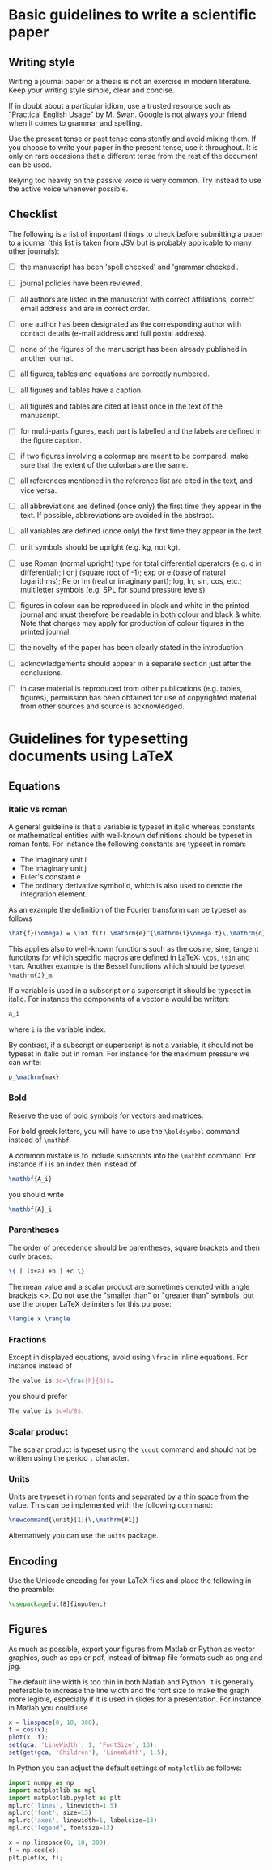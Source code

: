 # Basic guidelines to write a scientific paper

## Writing style

Writing a journal paper or a thesis is not an exercise in modern literature. Keep your writing style simple, clear and concise.

If in doubt about a particular idiom, use a trusted resource such as "Practical English Usage" by M. Swan. Google is not always your friend when it comes to grammar and spelling.

Use the present tense or past tense consistently and avoid mixing them. If you choose to write your paper in the present tense, use it throughout. It is only on rare occasions that a different tense from the rest of the document can be used.

Relying too heavily on the passive voice is very common. Try instead to use the active voice whenever possible.

## Checklist

The following is a list of important things to check before submitting a paper to a journal (this list is taken from JSV but is probably applicable to many other journals):

- [ ] the manuscript has been 'spell checked' and 'grammar checked'.
- [ ] journal policies have been reviewed.
- [ ] all authors are listed in the manuscript with correct affiliations, correct email address 
and are in correct order.
- [ ] one author has been designated as the corresponding author with contact details (e-mail address and full postal address).
- [ ] none of the figures of the manuscript has been already published in another journal.
- [ ] all figures, tables and equations are correctly numbered.
- [ ] all figures and tables have a caption.
- [ ] all figures and tables are cited at least once in the text of the manuscript.
- [ ] for multi-parts figures, each part is labelled and the labels are defined in the figure caption.
- [ ] if two figures involving a colormap are meant to be compared, make sure that the extent of the colorbars are the same.
- [ ] all references mentioned in the reference list are cited in the text, and vice versa. 
- [ ] all abbreviations are defined (once only) the first time they appear in the text. If possible, abbreviations are avoided in the abstract. 
- [ ] all variables are defined (once only) the first time they appear in the text.
- [ ] unit symbols should be upright (e.g. kg, not *kg*).
- [ ] use Roman (normal upright) type for total differential operators (e.g. d in differential); i or j (square root of -1); exp or e (base of natural logarithms); Re or Im (real or imaginary part); log, ln, sin, cos, etc.; multiletter symbols (e.g. SPL for sound pressure levels)
- [ ] figures in colour can be reproduced in black and white in the printed journal and must therefore be readable in both colour and black & white. Note that charges may apply for production of colour figures in the printed journal.
- [ ] the novelty of the paper has been clearly stated in the introduction.
- [ ] acknowledgements should appear in a separate section just after the conclusions.
- [ ] in case material is reproduced from other publications (e.g. tables, figures), permission has been obtained for use of copyrighted material from other sources and source is acknowledged.


# Guidelines for typesetting documents using LaTeX

## Equations

### Italic vs roman

A general guideline is that a variable is typeset in italic whereas constants or mathematical entities with well-known definitions should be typeset in roman fonts. For instance the following constants are typeset in roman:
* The imaginary unit i
* The imaginary unit j
* Euler's constant e
* The ordinary derivative symbol d, which is also used to denote the integration element.

As an example the definition of the Fourier transform can be typeset as follows
```latex
\hat{f}(\omega) = \int f(t) \mathrm{e}^{\mathrm{i}\omega t}\,\mathrm{d}t
```

This applies also to well-known functions such as the cosine, sine, tangent functions for which specific macros are defined in LaTeX: `\cos`, `\sin` and `\tan`. Another example is the Bessel functions which should be typeset `\mathrm{J}_m`.

If a variable is used in a subscript or a superscript it should be typeset in italic. For instance the components of a vector a would be written:
```latex
a_i
```
where `i` is the variable index.

By contrast, if a subscript or superscript is not a variable, it should not be typeset in italic but in roman. For instance for the maximum pressure we can write:
```latex
p_\mathrm{max}
```


### Bold

Reserve the use of bold symbols for vectors and matrices.

For bold greek letters, you will have to use the `\boldsymbol` command instead of `\mathbf`.

A common mistake is to include subscripts into the `\mathbf` command. For instance if i is an index then instead of
```latex
\mathbf{A_i}
```
you should write
```latex
\mathbf{A}_i
```

### Parentheses

The order of precedence should be parentheses, square brackets and then curly braces:
```latex
\{ [ (x+a) +b ] +c \}
```

The mean value and a scalar product are sometimes denoted with angle brackets <>. Do not use the "smaller than" or "greater than" symbols, but use the proper LaTeX delimiters for this purpose:
```latex
\langle x \rangle
```

### Fractions

Except in displayed equations, avoid using `\frac` in inline equations. For instance instead of
```latex
The value is $d=\frac{h}{8}$.
```
you should prefer
```latex
The value is $d=h/8$.
```


### Scalar product

The scalar product is typeset using the `\cdot` command and should not be written using the period `.` character.


### Units

Units are typeset in roman fonts and separated by a thin space from the value. This can be implemented with the following command:
```latex
\newcommand{\unit}[1]{\,\mathrm{#1}}
```
Alternatively you can use the `units` package.


## Encoding

Use the Unicode encoding for your LaTeX files and place the following in the preamble:
```latex
\usepackage[utf8]{inputenc}
```


## Figures

As much as possible, export your figures from Matlab or Python as vector graphics, such as eps or pdf, instead of bitmap file formats such as png and jpg.

The default line width is too thin in both Matlab and Python. It is generally preferable to increase the line width and the font size to make the graph more legible, especially if it is used in slides for a presentation. For instance in Matlab you could use
```matlab
x = linspace(0, 10, 300);
f = cos(x);
plot(x, f);
set(gca, 'LineWidth', 1, 'FontSize', 13);
set(get(gca, 'Children'), 'LineWidth', 1.5);
```
In Python you can adjust the default settings of `matplotlib` as follows:
```python
import numpy as np
import matplotlib as mpl
import matplotlib.pyplot as plt
mpl.rc('lines', linewidth=1.5)
mpl.rc('font', size=13)
mpl.rc('axes', linewidth=1, labelsize=13)
mpl.rc('legend', fontsize=13)

x = np.linspace(0, 10, 300);
f = np.cos(x);
plt.plot(x, f);
```

